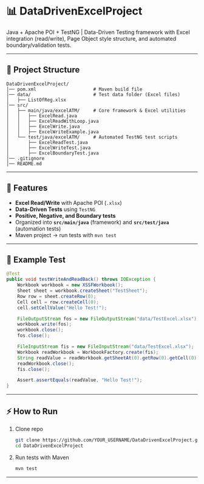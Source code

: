 # 📊 DataDrivenExcelProject

Java + Apache POI + TestNG | Data-Driven Testing framework with Excel integration (read/write), Page Object style structure, and automated boundary/validation tests.  

---

## 📂 Project Structure  

```
DataDrivenExcelProject/
│── pom.xml                     # Maven build file
│── data/                       # Test data folder (Excel files)
│   ├── ListOfReg.xlsx
│── src/
│   ├── main/java/excelATM/     # Core framework & Excel utilities
│   │   ├── ExcelRead.java
│   │   ├── ExcelReadWithLoop.java
│   │   ├── ExcelWrite.java
│   │   ├── ExcelWriteExample.java
│   └── test/java/excelATM/     # Automated TestNG test scripts
│       ├── ExcelReadTest.java
│       ├── ExcelWriteTest.java
│       ├── ExcelBoundaryTest.java
│── .gitignore
│── README.md
```

---

## 🚀 Features  

- **Excel Read/Write** with Apache POI (`.xlsx`)  
- **Data-Driven Tests** using `TestNG`  
- **Positive, Negative, and Boundary tests**  
- Organized into **`src/main/java`** (framework) and **`src/test/java`** (automation tests)  
- Maven project → run tests with `mvn test`  

---

## 🧪 Example Test  

```java
@Test
public void testWriteAndReadBack() throws IOException {
    Workbook workbook = new XSSFWorkbook();
    Sheet sheet = workbook.createSheet("TestSheet");
    Row row = sheet.createRow(0);
    Cell cell = row.createCell(0);
    cell.setCellValue("Hello Test!");

    FileOutputStream fos = new FileOutputStream("data/TestExcel.xlsx");
    workbook.write(fos);
    workbook.close();
    fos.close();

    FileInputStream fis = new FileInputStream("data/TestExcel.xlsx");
    Workbook readWorkbook = WorkbookFactory.create(fis);
    String readValue = readWorkbook.getSheetAt(0).getRow(0).getCell(0).getStringCellValue();
    readWorkbook.close();
    fis.close();

    Assert.assertEquals(readValue, "Hello Test!");
}
```

---

## ⚡ How to Run  

1. Clone repo  
   ```bash
   git clone https://github.com/YOUR_USERNAME/DataDrivenExcelProject.git
   cd DataDrivenExcelProject
   ```
2. Run tests with Maven  
   ```bash
   mvn test
   ```

--- 
